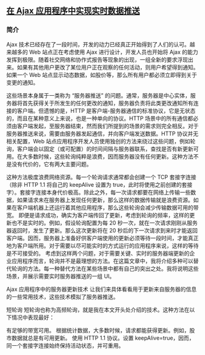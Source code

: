 ## [在 Ajax 应用程序中实现实时数据推送](https://www.ibm.com/developerworks/cn/web/wa-aj-socket/)
### 简介
Ajax 技术已经存在了一段时间，开发的动力已经真正开始得到了人们的认可。越来越多的 Web 站点正在考虑使用 Ajax 进行设计，开发人员也开始将 Ajax 的能力发挥到极限。随着社交网络和协作式报告等现象的出现，一组全新的要求浮现出来。如果有其他用户更改了某位用户正在观察的任何活动，则用户希望得到通知。如果一个 Web 站点显示动态数据，如股价等，那么所有用户都必须立即得到关于变更的通知。

这些场景本身属于一类称为 “服务器推送” 的问题。通常，服务器是中心实体，服务器将首先获得关于所发生的任何更改的通知，服务器负责将此类更改通知所有连接的客户端。但遗憾的是，HTTP 是客户端-服务器通信的标准协议，它是无状态的，而且在某种意义上来说，也是一种单向的协议。HTTP 场景中的所有通信都必须由客户端发起，至服务器结束，然而我们所提到的场景的需求则完全相反。对于服务器推送来说，需要由服务器发起通信，并向客户端发送数据。HTTP 协议并无相关配置，Web 站点应用程序开发人员使用独创的方法来绕过这些问题，例如轮询，客户端会以固定（或可配置）的时间间隔与服务器联系，查找是否有新更新可用。在大多数时候，这些轮询纯粹是浪费，因而服务器没有任何更新。这种方法不是没有代价的，它有两大主要问题。

这种方法极度浪费网络资源。每一个轮询请求通常都会创建一个 TCP 套接字连接（除非 HTTP 1.1 将自己的 keepAlive 设置为 true，此时将使用之前创建的套接字）。套接字连接本身代价极高。除此之外，每一次请求都要在网络上传输一些数据，如果请求未在服务器上发现任何更新，那么这样的数据传输就是浪费资源。如果在客户端机器上还运行着其他应用程序，那么这些轮询会减少传输数据可用的带宽。
即便是请求成功，确实为客户端传回了更新，考虑到轮询的频率，这样的更新也不是实时的。例如，假设轮询配置为每 20 秒一次，就在一次请求刚刚从服务器返回时，发生了更新。那么这次更新将在 20 秒后的下一次请求到来时才能返回客户端。因而，服务器上准备好供客户端使用的更新必须等待一段时间，才能真正地为客户端所用。对于需要以尽可能实时的方式运行的应用程序来说，这样的等待是不可接受的。
考虑到这样两个问题，对于需要关键、实时的服务器端更新的企业应用程序而言，轮询并不是最理想的方法。在这篇文章中，我将介绍多种可以替代轮询的方法。每一种替代方法在某些场景中都有自己的突出之处。我将说明这些场景，并展示需要实时服务器推送的一组 UI。

Ajax 应用程序中的服务器更新技术
让我们来具体看看用于更新来自服务器的信息的一些常用技术，这些技术模拟了服务器推送。

短轮询
短轮询也称为高频轮询，就是我在本文开头处介绍的技术。这种方法在以下情况中表现最好：

有足够的带宽可用。
根据统计数据，大多数时候，请求都能获得更新。例如，股市数据就总是有可用更新。
使用 HTTP 1.1 协议。设置 keepAlive=true，因而，同一个套接字连接始终保持活动状态，并可重用。
